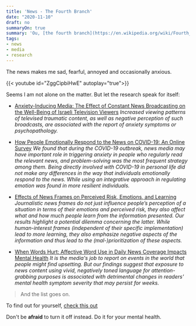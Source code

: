 ```yaml
---
title: 'News - The Fourth Branch'
date: "2020-11-10"
draft: no
summaryOn: true
summary: 'Ou, [the fourth branch](https://en.wikipedia.org/wiki/Fourth_branch_of_government) sure is scary  :ghost:'
tags: 
- news
- media
- research 
---
```



  
The news makes me sad, fearful, annoyed and occasionally anxious.  

{{< youtube id="ZggCipbiHwE" autoplay="true">}}

Seems I am not alone on the matter.  But let the research speak for itself:  

- [Anxiety-Inducing Media: The Effect of Constant News Broadcasting on the Well-Being of Israeli Television Viewers](https://pubmed.ncbi.nlm.nih.gov/26391834/)   *Increased viewing patterns of televised traumatic content, as well as negative perception of such broadcasts, are associated with the report of anxiety symptoms or psychopathology.*    
  
- [How People Emotionally Respond to the News on COVID-19: An Online Survey](https://www.ncbi.nlm.nih.gov/pmc/articles/PMC7368107/)   *We found that during the COVID-19 outbreak, news media may have important role in triggering anxiety in people who regularly read the relevant news, and problem-solving was the most frequent strategy among them. Being directly involved with COVID-19 in personal life did not make any differences in the way that individuals emotionally respond to the news. While using an integrative approach in regulating emotion was found in more resilient individuals.*    
  
- [Effects of News Frames on Perceived Risk, Emotions, and Learning](https://www.ncbi.nlm.nih.gov/pmc/articles/PMC3817104/)  *Journalistic news frames do not just influence people’s perception of a situation in terms of their emotions and perceived risk, they also affect what and how much people learn from the information presented. Our results highlight a potential dilemma concerning the latter. While human-interest frames (independent of their specific implementation) lead to more learning, they also emphasize negative aspects of the information and thus lead to the (mal-)prioritization of these aspects.*    
  
- [When Words Hurt: Affective Word Use in Daily News Coverage Impacts Mental Health](https://www.ncbi.nlm.nih.gov/pmc/articles/PMC6084044/)   *It is the media's job to report on events in the world that people might find upsetting. But our findings suggest that exposure to news content using vivid, negatively toned language for attention-grabbing purposes is associated with detrimental changes in readers' mental health symptom severity that may persist for weeks.*    



> And the list goes on.  

To find out for yourself, [check this out](https://www.startpage.com/do/dsearch?query=ncbi+%22impact%20of%20news%22+on+emotions&cat=web&pl=ext-ff&language=english&extVersion=1.3.0)   

Don't be **afraid** to turn it off instead. Do it for your mental health.  




